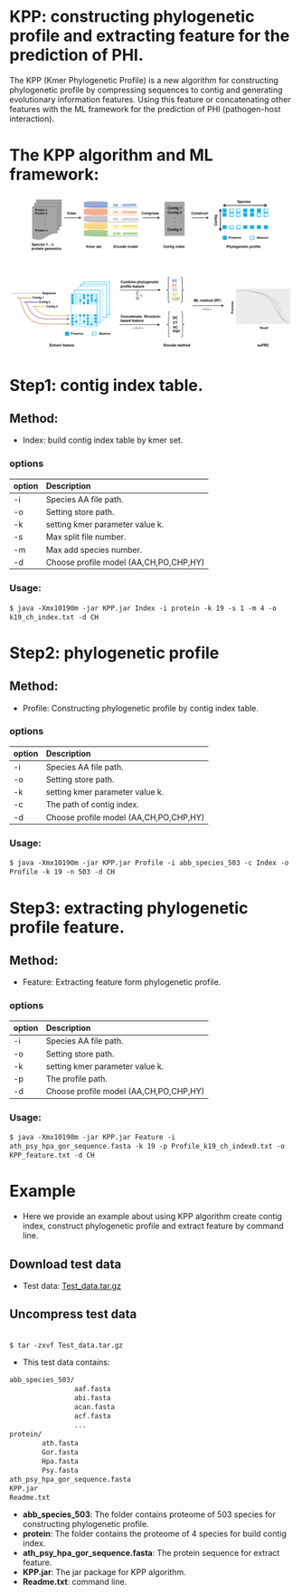# **KPP: constructing phylogenetic profile and extracting feature for the prediction of PHI.**
The KPP (Kmer Phylogenetic Profile) is a new algorithm for constructing phylogenetic profile by compressing sequences to contig and generating evolutionary information features. 
Using this feature or concatenating other features with the ML framework for the prediction of PHI (pathogen-host interaction).

# The KPP algorithm and ML framework:

![Workflow](https://github.com/yangfangs/KPP/blob/master/algorithm/KPP.png)

# Step1: contig index table.

## Method:
* Index: build contig index table by kmer set.
 
### options
  
  | option |  Description                                                                                                                            |
  |:------- |:---------------------------------------------------------------------------------------------------------------------------------------|
  |  -i     |  Species AA file path.                                                                                                         |
  |  -o     |  Setting store path.                                                                                                               |
  |  -k     |  setting kmer parameter value k.                                                                                                               |
  |  -s     |  Max split file number.                                                                                 |
  |  -m    |   Max add species number.                                                      |
  |  -d     |  Choose profile model (AA,CH,PO,CHP,HY)                                                              |


### Usage: 

```angular2html
$ java -Xmx10190m -jar KPP.jar Index -i protein -k 19 -s 1 -m 4 -o k19_ch_index.txt -d CH
```



# Step2: phylogenetic profile

## Method:
* Profile: Constructing phylogenetic profile by contig index table.
   
### options
    
| option |  Description                                                                                                                            |
|:------- |:---------------------------------------------------------------------------------------------------------------------------------------|
|  -i     |  Species AA file path.                                                                                                         |
|  -o     |  Setting store path.                                                                                                               |
|  -k     |  setting kmer parameter value k.                                                                                                               |
|  -c     |  The path of contig index.                                                                                 |
|  -d     |  Choose profile model (AA,CH,PO,CHP,HY)                                                              |

### Usage:

```angular2html
$ java -Xmx10190m -jar KPP.jar Profile -i abb_species_503 -c Index -o Profile -k 19 -n 503 -d CH

```
# Step3: extracting phylogenetic profile feature.

## Method:
* Feature: Extracting feature form phylogenetic profile.
   
### options
    
| option |  Description                                                                                                                            |
|:------- |:---------------------------------------------------------------------------------------------------------------------------------------|
|  -i     |  Species AA file path.                                                                                                         |
|  -o     |  Setting store path.                                                                                                               |
|  -k     |  setting kmer parameter value k.                                                                                                               |
|  -p     |  The profile path.                                                                                 |
|  -d     |  Choose profile model (AA,CH,PO,CHP,HY)                                                              |


### Usage:

```angular2html
$ java -Xmx10190m -jar KPP.jar Feature -i ath_psy_hpa_gor_sequence.fasta -k 19 -p Profile_k19_ch_index0.txt -o KPP_feature.txt -d CH
```

# Example

* Here we provide an example about using KPP algorithm create contig index, construct phylogenetic profile and extract feature by command line.

## Download test data
* Test data: <a href="ftp://74.120.168.50/opt/Test_data.tar.gz">Test_data.tar.gz</a>
## Uncompress test data

```angular2html

$ tar -zxvf Test_data.tar.gz

```
* This test data contains:

```
abb_species_503/  
                aaf.fasta
                abi.fasta
                acan.fasta
                acf.fasta
                ...
protein/
        ath.fasta
        Gor.fasta
        Hpa.fasta
        Psy.fasta
ath_psy_hpa_gor_sequence.fasta
KPP.jar
Readme.txt

```
* **abb_species_503**: The folder contains proteome of 503 species for constructing phylogenetic profile. 
* **protein**: The folder contains the proteome of 4 species for build contig index.
* **ath_psy_hpa_gor_sequence.fasta**: The protein sequence for extract feature.
* **KPP.jar**: The jar package for KPP algorithm.
* **Readme.txt**: command line.
